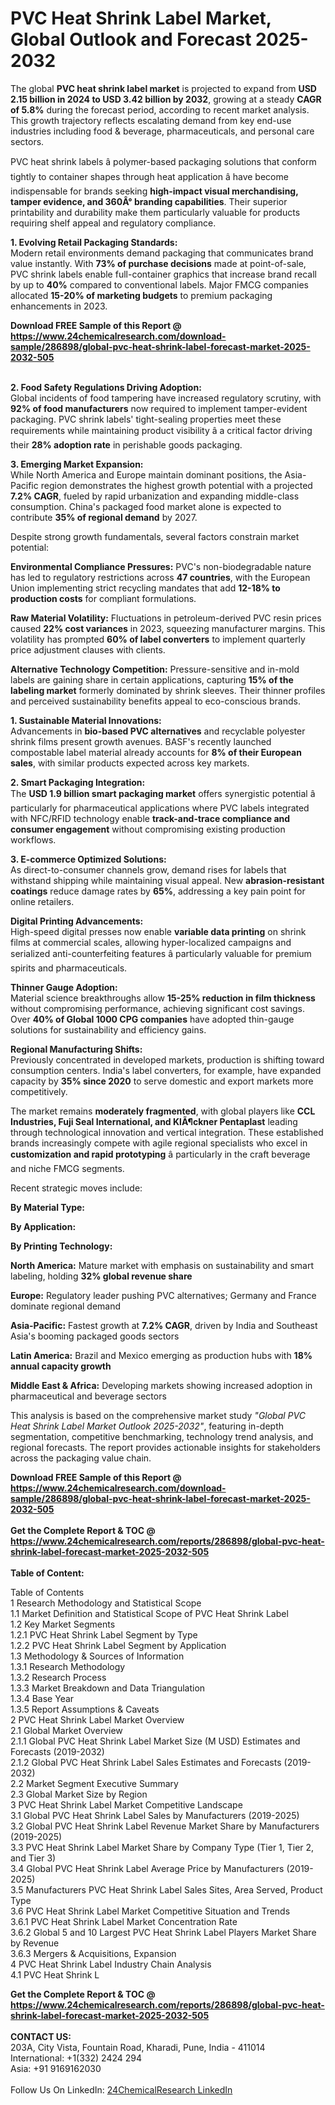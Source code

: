<h1>PVC Heat Shrink Label Market, Global Outlook and Forecast 2025-2032</h1><p>The global <strong>PVC heat shrink label market</strong> is projected to expand from <strong>USD 2.15 billion in 2024 to USD 3.42 billion by 2032</strong>, growing at a steady <strong>CAGR of 5.8%</strong> during the forecast period, according to recent market analysis. This growth trajectory reflects escalating demand from key end-use industries including food &amp; beverage, pharmaceuticals, and personal care sectors.</p><p>PVC heat shrink labels â polymer-based packaging solutions that conform tightly to container shapes through heat application â have become indispensable for brands seeking <strong>high-impact visual merchandising, tamper evidence, and 360Â° branding capabilities</strong>. Their superior printability and durability make them particularly valuable for products requiring shelf appeal and regulatory compliance.</p><p><strong>1. Evolving Retail Packaging Standards:</strong><br>
Modern retail environments demand packaging that communicates brand value instantly. With <strong>73% of purchase decisions</strong> made at point-of-sale, PVC shrink labels enable full-container graphics that increase brand recall by up to <strong>40%</strong> compared to conventional labels. Major FMCG companies allocated <strong>15-20% of marketing budgets</strong> to premium packaging enhancements in 2023.</p><div><b>Download FREE Sample of this Report @ 
            <a href="https://www.24chemicalresearch.com/download-sample/286898/global-pvc-heat-shrink-label-forecast-market-2025-2032-505">
            https://www.24chemicalresearch.com/download-sample/286898/global-pvc-heat-shrink-label-forecast-market-2025-2032-505</a></b></div><br><p><strong>2. Food Safety Regulations Driving Adoption:</strong><br>
Global incidents of food tampering have increased regulatory scrutiny, with <strong>92% of food manufacturers</strong> now required to implement tamper-evident packaging. PVC shrink labels' tight-sealing properties meet these requirements while maintaining product visibility â a critical factor driving their <strong>28% adoption rate</strong> in perishable goods packaging.</p><p><strong>3. Emerging Market Expansion:</strong><br>
While North America and Europe maintain dominant positions, the Asia-Pacific region demonstrates the highest growth potential with a projected <strong>7.2% CAGR</strong>, fueled by rapid urbanization and expanding middle-class consumption. China's packaged food market alone is expected to contribute <strong>35% of regional demand</strong> by 2027.</p><p>Despite strong growth fundamentals, several factors constrain market potential:</p><p><strong>Environmental Compliance Pressures:</strong> PVC's non-biodegradable nature has led to regulatory restrictions across <strong>47 countries</strong>, with the European Union implementing strict recycling mandates that add <strong>12-18% to production costs</strong> for compliant formulations.</p><p><strong>Raw Material Volatility:</strong> Fluctuations in petroleum-derived PVC resin prices caused <strong>22% cost variances</strong> in 2023, squeezing manufacturer margins. This volatility has prompted <strong>60% of label converters</strong> to implement quarterly price adjustment clauses with clients.</p><p><strong>Alternative Technology Competition:</strong> Pressure-sensitive and in-mold labels are gaining share in certain applications, capturing <strong>15% of the labeling market</strong> formerly dominated by shrink sleeves. Their thinner profiles and perceived sustainability benefits appeal to eco-conscious brands.</p><p><strong>1. Sustainable Material Innovations:</strong><br>
Advancements in <strong>bio-based PVC alternatives</strong> and recyclable polyester shrink films present growth avenues. BASF's recently launched compostable label material already accounts for <strong>8% of their European sales</strong>, with similar products expected across key markets.</p><p><strong>2. Smart Packaging Integration:</strong><br>
The <strong>USD 1.9 billion smart packaging market</strong> offers synergistic potential â particularly for pharmaceutical applications where PVC labels integrated with NFC/RFID technology enable <strong>track-and-trace compliance and consumer engagement</strong> without compromising existing production workflows.</p><p><strong>3. E-commerce Optimized Solutions:</strong><br>
As direct-to-consumer channels grow, demand rises for labels that withstand shipping while maintaining visual appeal. New <strong>abrasion-resistant coatings</strong> reduce damage rates by <strong>65%</strong>, addressing a key pain point for online retailers.</p><p><strong>Digital Printing Advancements:</strong><br>
High-speed digital presses now enable <strong>variable data printing</strong> on shrink films at commercial scales, allowing hyper-localized campaigns and serialized anti-counterfeiting features â particularly valuable for premium spirits and pharmaceuticals.</p><p><strong>Thinner Gauge Adoption:</strong><br>
Material science breakthroughs allow <strong>15-25% reduction in film thickness</strong> without compromising performance, achieving significant cost savings. Over <strong>40% of Global 1000 CPG companies</strong> have adopted thin-gauge solutions for sustainability and efficiency gains.</p><p><strong>Regional Manufacturing Shifts:</strong><br>
Previously concentrated in developed markets, production is shifting toward consumption centers. India's label converters, for example, have expanded capacity by <strong>35% since 2020</strong> to serve domestic and export markets more competitively.</p><p>The market remains <strong>moderately fragmented</strong>, with global players like <strong>CCL Industries, Fuji Seal International, and KlÃ¶ckner Pentaplast</strong> leading through technological innovation and vertical integration. These established brands increasingly compete with agile regional specialists who excel in <strong>customization and rapid prototyping</strong> â particularly in the craft beverage and niche FMCG segments.</p><p>Recent strategic moves include:</p><p><strong>By Material Type:</strong></p><p><strong>By Application:</strong></p><p><strong>By Printing Technology:</strong></p><p><strong>North America:</strong> Mature market with emphasis on sustainability and smart labeling, holding <strong>32% global revenue share</strong></p><p><strong>Europe:</strong> Regulatory leader pushing PVC alternatives; Germany and France dominate regional demand</p><p><strong>Asia-Pacific:</strong> Fastest growth at <strong>7.2% CAGR</strong>, driven by India and Southeast Asia's booming packaged goods sectors</p><p><strong>Latin America:</strong> Brazil and Mexico emerging as production hubs with <strong>18% annual capacity growth</strong></p><p><strong>Middle East &amp; Africa:</strong> Developing markets showing increased adoption in pharmaceutical and beverage sectors</p><p>This analysis is based on the comprehensive market study <em>"Global PVC Heat Shrink Label Market Outlook 2025-2032"</em>, featuring in-depth segmentation, competitive benchmarking, technology trend analysis, and regional forecasts. The report provides actionable insights for stakeholders across the packaging value chain.</p><div><b>Download FREE Sample of this Report @ 
            <a href="https://www.24chemicalresearch.com/download-sample/286898/global-pvc-heat-shrink-label-forecast-market-2025-2032-505">
            https://www.24chemicalresearch.com/download-sample/286898/global-pvc-heat-shrink-label-forecast-market-2025-2032-505</a></b></div><br><div><b>Get the Complete Report & TOC @ 
            <a href="https://www.24chemicalresearch.com/reports/286898/global-pvc-heat-shrink-label-forecast-market-2025-2032-505">
            https://www.24chemicalresearch.com/reports/286898/global-pvc-heat-shrink-label-forecast-market-2025-2032-505</a></b></div><br>
            <b>Table of Content:</b><p>Table of Contents<br />
1 Research Methodology and Statistical Scope<br />
1.1 Market Definition and Statistical Scope of PVC Heat Shrink Label<br />
1.2 Key Market Segments<br />
1.2.1 PVC Heat Shrink Label Segment by Type<br />
1.2.2 PVC Heat Shrink Label Segment by Application<br />
1.3 Methodology & Sources of Information<br />
1.3.1 Research Methodology<br />
1.3.2 Research Process<br />
1.3.3 Market Breakdown and Data Triangulation<br />
1.3.4 Base Year<br />
1.3.5 Report Assumptions & Caveats<br />
2 PVC Heat Shrink Label Market Overview<br />
2.1 Global Market Overview<br />
2.1.1 Global PVC Heat Shrink Label Market Size (M USD) Estimates and Forecasts (2019-2032)<br />
2.1.2 Global PVC Heat Shrink Label Sales Estimates and Forecasts (2019-2032)<br />
2.2 Market Segment Executive Summary<br />
2.3 Global Market Size by Region<br />
3 PVC Heat Shrink Label Market Competitive Landscape<br />
3.1 Global PVC Heat Shrink Label Sales by Manufacturers (2019-2025)<br />
3.2 Global PVC Heat Shrink Label Revenue Market Share by Manufacturers (2019-2025)<br />
3.3 PVC Heat Shrink Label Market Share by Company Type (Tier 1, Tier 2, and Tier 3)<br />
3.4 Global PVC Heat Shrink Label Average Price by Manufacturers (2019-2025)<br />
3.5 Manufacturers PVC Heat Shrink Label Sales Sites, Area Served, Product Type<br />
3.6 PVC Heat Shrink Label Market Competitive Situation and Trends<br />
3.6.1 PVC Heat Shrink Label Market Concentration Rate<br />
3.6.2 Global 5 and 10 Largest PVC Heat Shrink Label Players Market Share by Revenue<br />
3.6.3 Mergers & Acquisitions, Expansion<br />
4 PVC Heat Shrink Label Industry Chain Analysis<br />
4.1 PVC Heat Shrink L</p><div><b>Get the Complete Report & TOC @ 
            <a href="https://www.24chemicalresearch.com/reports/286898/global-pvc-heat-shrink-label-forecast-market-2025-2032-505">
            https://www.24chemicalresearch.com/reports/286898/global-pvc-heat-shrink-label-forecast-market-2025-2032-505</a></b></div><br><b>CONTACT US:</b><br>
            203A, City Vista, Fountain Road, Kharadi, Pune, India - 411014<br>
            International: +1(332) 2424 294<br>
            Asia: +91 9169162030 <br><br>
            Follow Us On LinkedIn: <a href="https://www.linkedin.com/company/24chemicalresearch/">24ChemicalResearch LinkedIn</a>